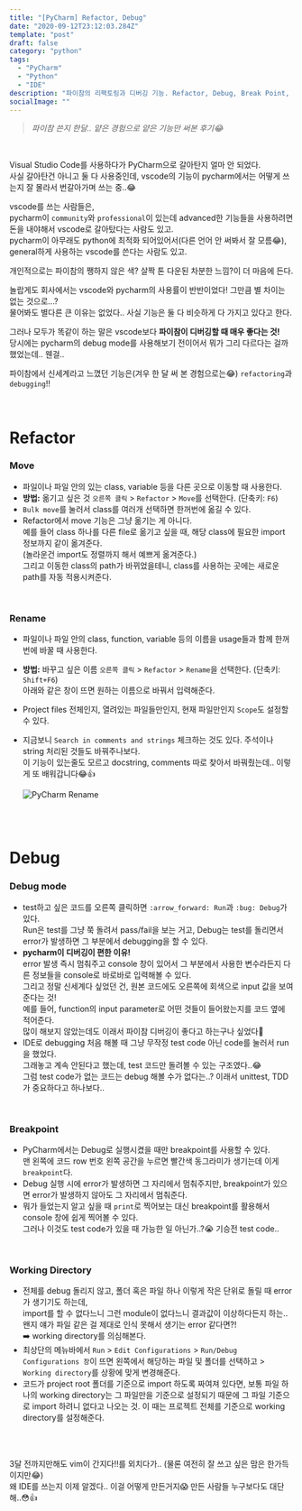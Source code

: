 ```yaml
---
title: "[PyCharm] Refactor, Debug"
date: "2020-09-12T23:12:03.284Z"
template: "post"
draft: false
category: "python"
tags:
  - "PyCharm"
  - "Python"
  - "IDE"
description: "파이참의 리팩토링과 디버깅 기능. Refactor, Debug, Break Point, Working Directory"
socialImage: ""
---
```



> _파이참 쓴지 한달.. 얕은 경험으로 얕은 기능만 써본 후기:joy:_

<br>

Visual Studio Code를 사용하다가 PyCharm으로 갈아탄지 얼마 안 되었다.  
사실 갈아탄건 아니고 둘 다 사용중인데, vscode의 기능이 pycharm에서는 어떻게 쓰는지 잘 몰라서 번갈아가며 쓰는 중..:joy:  

vscode를 쓰는 사람들은,  
pycharm이 `community`와 `professional`이 있는데 advanced한 기능들을 사용하려면 돈을 내야해서 vscode로 갈아탔다는 사람도 있고.  
pycharm이 아무래도 python에 최적화 되어있어서(다른 언어 안 써봐서 잘 모름:joy:), general하게 사용하는 vscode를 쓴다는 사람도 있고.  

개인적으로는 파이참의 쨍하지 않은 색? 살짝 톤 다운된 차분한 느낌?이 더 마음에 든다.

놀랍게도 회사에서는 vscode와 pycharm의 사용률이 반반이었다! 그만큼 별 차이는 없는 것으로...?  
물어봐도 별다른 큰 이유는 없었다.. 사실 기능은 둘 다 비슷하게 다 가지고 있다고 한다.

그러나 모두가 똑같이 하는 말은 vscode보다 **파이참이 디버깅할 때 매우 좋다는 것!**  
당시에는 pycharm의 debug mode를 사용해보기 전이어서 뭐가 그리 다르다는 걸까 했었는데.. 웬걸..

파이참에서 신세계라고 느꼈던 기능은(겨우 한 달 써 본 경험으로는:joy:) `refactoring`과 `debugging`!!

<br>

# Refactor
### Move
* 파일이나 파일 안의 있는 class, variable 등을 다른 곳으로 이동할 때 사용한다.
* **방법:** 옮기고 싶은 것 `오른쪽 클릭` > `Refactor` > `Move`를 선택한다. (단축키: `F6`)
* `Bulk move`를 눌러서 class를 여러개 선택하면 한꺼번에 옮길 수 있다.
* Refactor에서 move 기능은 그냥 옮기는 게 아니다.  
예를 들어 class 하나를 다른 file로 옮기고 싶을 때, 해당 class에 필요한 import 정보까지 같이 옮겨준다.  
(놀라운건 import도 정렬까지 해서 예쁘게 옮겨준다.)  
그리고 이동한 class의 path가 바뀌었을테니, class를 사용하는 곳에는 새로운 path를 자동 적용시켜준다.

<br>

### Rename
* 파일이나 파일 안의 class, function, variable 등의 이름을 usage들과 함께 한꺼번에 바꿀 때 사용한다.
* **방법:** 바꾸고 싶은 이름 `오른쪽 클릭` > `Refactor` > `Rename`을 선택한다. (단축키: `Shift+F6`)  
  아래와 같은 창이 뜨면 원하는 이름으로 바꿔서 입력해준다.
* Project files 전체인지, 열려있는 파일들만인지, 현재 파일만인지 `Scope`도 설정할 수 있다.
* 지금보니 `Search in comments and strings` 체크하는 것도 있다. 주석이나 string 처리된 것들도 바꿔주나보다.  
이 기능이 있는줄도 모르고 docstring, comments 따로 찾아서 바꿔줬는데.. 이렇게 또 배워갑니다:joy::thumbsup:

  ![PyCharm Rename](https://user-images.githubusercontent.com/53142539/92941918-eb16e880-f48b-11ea-963d-9ecd238a5134.png)

<br>
<br>

# Debug

### Debug mode
* test하고 싶은 코드를 오른쪽 클릭하면 `:arrow_forward: Run`과 `:bug: Debug`가 있다.  
Run은 test를 그냥 쭉 돌려서 pass/fail을 보는 거고, Debug는 test를 돌리면서 error가 발생하면 그 부분에서 debugging을 할 수 있다.
* **pycharm이 디버깅이 편한 이유!**  
error 발생 즉시 멈춰주고 console 창이 있어서 그 부분에서 사용한 변수라든지 다른 정보들을 console로 바로바로 입력해볼 수 있다.  
그리고 정말 신세계다 싶었던 건, 원본 코드에도 오른쪽에 회색으로 input 값을 보여준다는 것!  
예를 들어, function의 input parameter로 어떤 것들이 들어왔는지를 코드 옆에 적어준다.  
많이 해보지 않았는데도 이래서 파이참 디버깅이 좋다고 하는구나 싶었다:clap:
* IDE로 debugging 처음 해볼 때 그냥 무작정 test code 아닌 code를 눌러서 run을 했었다.  
그래놓고 계속 안된다고 했는데, test 코드만 돌려볼 수 있는 구조였다..:joy:  
그럼 test code가 없는 코드는 debug 해볼 수가 없다는..? 이래서 unittest, TDD가 중요하다고 하나보다..

<br>

### Breakpoint
* PyCharm에서는 Debug로 실행시켰을 때만 breakpoint를 사용할 수 있다.  
맨 왼쪽에 코드 row 번호 왼쪽 공간을 누르면 빨간색 동그라미가 생기는데 이게 `breakpoint`다.
* Debug 실행 시에 error가 발생하면 그 자리에서 멈춰주지만, breakpoint가 있으면 error가 발생하지 않아도 그 자리에서 멈춰준다.
* 뭐가 들었는지 알고 싶을 때 `print`로 찍어보는 대신 breakpoint를 활용해서 console 창에 쉽게 찍어볼 수 있다.  
그러나 이것도 test code가 있을 때 가능한 일 아닌가..?:sob: 기승전 test code..

<br>

### Working Directory
* 전체를 debug 돌리지 않고, 폴더 혹은 파일 하나 이렇게 작은 단위로 돌릴 때 error가 생기기도 하는데,  
import를 할 수 없다느니 그런 module이 없다느니 결과값이 이상하다든지 하는.. 왠지 얘가 파일 같은 걸 제대로 인식 못해서 생기는 error 같다면?!  
:arrow_right: working directory를 의심해본다.
* 최상단의 메뉴바에서 `Run` > `Edit Configurations` > `Run/Debug Configurations 창`이 뜨면 왼쪽에서 해당하는 파일 및 폴더를 선택하고 > `Working directory`를 상황에 맞게 변경해준다.
* 코드가 project root 폴더를 기준으로 import 하도록 짜여져 있다면, 보통 파일 하나의 working directory는 그 파일만을 기준으로 설정되기 때문에 그 파일 기준으로 import 하려니 없다고 나오는 것. 이 때는 프로젝트 전체를 기준으로 working directory를 설정해준다.

<br>

<br>

3달 전까지만해도 vim이 간지다!!를 외치다가.. (물론 여전히 잘 쓰고 싶은 맘은 한가득이지만:joy:)  
왜 IDE를 쓰는지 이제 알겠다.. 이걸 어떻게 만든거지:scream: 만든 사람들 누구보다도 대단해..:flushed::thumbsup: